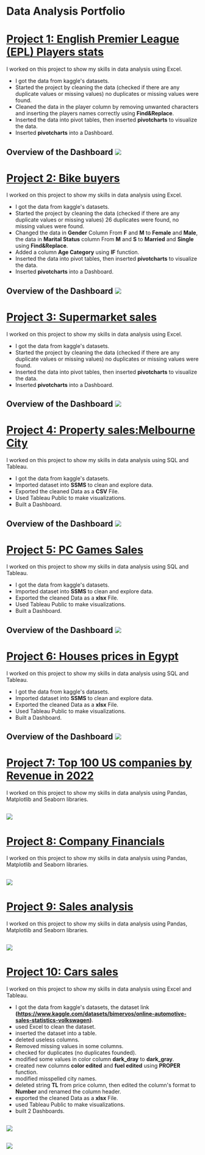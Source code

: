 # Data Analysis Portfolio


# [Project 1: English Premier League (EPL) Players stats](https://github.com/AhmedSayed97/Ahmed-s-Portfolio/blob/main/EPL_players_stats.xlsx)

I worked on this project to show my skills in data analysis using Excel.

* I got the data from kaggle's datasets.
* Started the project by cleaning the data (checked if there are any duplicate values or missing values) no duplicates or missing values were found.
* Cleaned the data in the player column by removing unwanted characters and inserting the players names correctly using **Find&Replace**.
* Inserted the data into pivot tables, then inserted **pivotcharts** to visualize the data.
* Inserted **pivotcharts** into a Dashboard.

## Overview of the Dashboard ![](https://github.com/AhmedSayed97/Ahmed-s-Portfolio/blob/main/pictures/EPL.png)



# [Project 2: Bike buyers](https://github.com/AhmedSayed97/Ahmed-s-Portfolio/blob/main/bike_buyers.xlsx)

I worked on this project to show my skills in data analysis using Excel.

* I got the data from kaggle's datasets.
* Started the project by cleaning the data (checked if there are any duplicate values or missing values) 26 duplicates were found, no missing values were found.
* Changed the data in **Gender** Column From **F** and **M** to **Female** and **Male**, the data in **Marital Status** column From **M** and **S** to **Married** and **Single** using **Find&Replace**.
* Added a column **Age Category** using **IF** function.
* Inserted the data into pivot tables, then inserted **pivotcharts** to visualize the data.
* Inserted **pivotcharts** into a Dashboard.

## Overview of the Dashboard ![](https://github.com/AhmedSayed97/Ahmed-s-Portfolio/blob/main/pictures/Bike%20buyers.png)



# [Project 3: Supermarket sales](https://github.com/AhmedSayed97/Ahmed-s-Portfolio/blob/main/supermarket_sales.xlsx)

I worked on this project to show my skills in data analysis using Excel.

* I got the data from kaggle's datasets.
* Started the project by cleaning the data (checked if there are any duplicate values or missing values) no duplicates or missing values were found.
* Inserted the data into pivot tables, then inserted **pivotcharts** to visualize the data.
* Inserted **pivotcharts** into a Dashboard.

## Overview of the Dashboard ![](https://github.com/AhmedSayed97/Ahmed-s-Portfolio/blob/main/pictures/Supermarket%20sales.png)



# [Project 4: Property sales:Melbourne City](https://github.com/AhmedSayed97/Ahmed-s-Portfolio/blob/main/Property%20sales%20(Melbourne%20City).sql)

I worked on this project to show my skills in data analysis using SQL and Tableau.

* I got the data from kaggle's datasets.
* Imported dataset into **SSMS** to clean and explore data.
* Exported the cleaned Data as a **CSV** File.
* Used Tableau Public to make visualizations.
* Built a Dashboard.

## Overview of the Dashboard ![](https://github.com/AhmedSayed97/Ahmed-s-Portfolio/blob/main/pictures/Property%20sales%20(Melbourne%20City).png)



# [Project 5: PC Games Sales](https://github.com/AhmedSayed97/Ahmed-s-Portfolio/blob/main/PC%20Games%20sales.sql)

I worked on this project to show my skills in data analysis using SQL and Tableau.

* I got the data from kaggle's datasets.
* Imported dataset into **SSMS** to clean and explore data.
* Exported the cleaned Data as a **xlsx** File.
* Used Tableau Public to make visualizations.
* Built a Dashboard.

## Overview of the Dashboard ![](https://github.com/AhmedSayed97/Ahmed-s-Portfolio/blob/main/pictures/PC%20games%20sales.png)



# [Project 6: Houses prices in Egypt](https://github.com/AhmedSayed97/Ahmed-s-Portfolio/blob/main/Egypt_Houses_Price.sql)

I worked on this project to show my skills in data analysis using SQL and Tableau.

* I got the data from kaggle's datasets.
* Imported dataset into **SSMS** to clean and explore data. 
* Exported the cleaned Data as a **xlsx** File.
* Used Tableau Public to make visualizations.
* Built a Dashboard.

## Overview of the Dashboard ![](https://github.com/AhmedSayed97/Ahmed-s-Portfolio/blob/main/pictures/Houses%20prices%20in%20Egypt%20dashboard.png)



# [Project 7: Top 100 US companies by Revenue in 2022](https://github.com/AhmedSayed97/Ahmed-s-Portfolio/blob/main/Top%20100%20US%20companies%20by%20Revenue%20in%202022.ipynb)

I worked on this project to show my skills in data analysis using Pandas, Matplotlib and Seaborn libraries.

## ![](https://github.com/AhmedSayed97/Ahmed-s-Portfolio/blob/main/pictures/e89tVzo.jpg)




# [Project 8: Company Financials](https://github.com/AhmedSayed97/Ahmed-s-Portfolio/blob/main/Company%20Financials%20Dataset.ipynb)

I worked on this project to show my skills in data analysis using Pandas, Matplotlib and Seaborn libraries.

## ![](https://github.com/AhmedSayed97/Ahmed-s-Portfolio/blob/main/pictures/how-to-forecast-balance-sheet-and-income-statement.webp)





# [Project 9: Sales analysis](https://github.com/AhmedSayed97/Ahmed-s-Portfolio/blob/main/Sales%20data%20analysis.ipynb)

I worked on this project to show my skills in data analysis using Pandas, Matplotlib and Seaborn libraries.

## ![](https://github.com/AhmedSayed97/Ahmed-s-Portfolio/blob/main/pictures/Untitled.jpg)



# [Project 10: Cars sales](https://github.com/AhmedSayed97/Ahmed-s-Portfolio/blob/main/online_car-sales.xlsx)

I worked on this project to show my skills in data analysis using Excel and Tableau.

* I got the data from kaggle's datasets, the dataset link **(https://www.kaggle.com/datasets/bimervos/online-automotive-sales-statistics-volkswagen)**.
* used Excel to clean the dataset.
* inserted the dataset into a table.
* deleted useless columns.
* Removed missing values in some columns.
* checked for duplicates (no duplicates founded).
* modified some values in color column **dark_dray** to **dark_gray**.
* created new columns **color edited** and **fuel edited** using **PROPER** function.
* modified misspelled city names.
* deleted string **TL** from price column, then edited the column's format to **Number** and renamed the column header.
* exported the cleaned Data as a **xlsx** File.
* used Tableau Public to make visualizations.
* built 2 Dashboards.

## ![](https://github.com/AhmedSayed97/Ahmed-s-Portfolio/blob/main/pictures/Online%20Automotive%20sales%20in%20Turkey%202023%20(Volkswagen).png)
## ![](https://github.com/AhmedSayed97/Ahmed-s-Portfolio/blob/main/pictures/Online%20Automotive%20sales%20in%20Turkey%202023%20(Volkswagen)%20.png)

